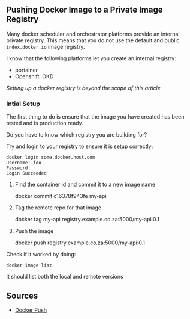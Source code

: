 ## Pushing Docker Image to a Private Image Registry

Many docker scheduler and orchestrator platforms provide an internal private registry.
This means that you do not use the default and public `index.docker.io` image registry.

I know that the following platforms let you create an internal registry:

* portainer
* Openshift: OKD

_Setting up a docker registry is beyond the scope of this article_

### Intial Setup

The first thing to do is ensure that the image you have created has been tested and is production ready.

Do you have to know which registry you are building for?

Try and login to your registry to ensure it is setup correctly:

    docker login some.docker.host.com
    Username: foo
    Password:
    Login Succeeded

1. Find the container id and commit it to a new image name

    docker commit c16378f943fe my-api

2. Tag the remote repo for that image

    docker tag my-api registry.example.co.za:5000/my-api:0.1

3. Push the image

    docker push registry.example.co.za:5000/my-api:0.1

Check if it worked by doing:

    docker image list

It should list both the local and remote versions

## Sources

* [Docker Push](https://docs.docker.com/engine/reference/commandline/push/)




